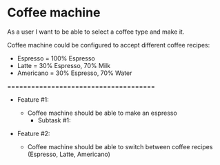 # Coffee machine

As a user I want to be able to select a coffee type and make it.

Coffee machine could be configured to accept different coffee recipes:
- Espresso = 100% Espresso
- Latte = 30% Espresso, 70% Milk
- Americano = 30% Espresso, 70% Water

=====================================

- Feature #1: 
  - Coffee machine should be able to make an espresso
    - Subtask #1:  

- Feature #2: 
  - Coffee machine should be able to switch between coffee recipes (Espresso, Latte, Americano)